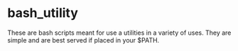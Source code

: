 # bash_utility
These are bash scripts meant for use a utilities in a variety of uses. They are simple and are best served if placed in your $PATH.
